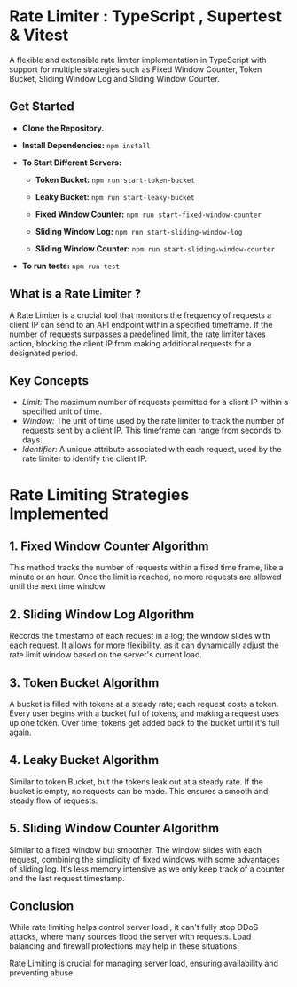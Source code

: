 # Rate Limiter : TypeScript , Supertest & Vitest
A flexible and extensible rate limiter implementation in TypeScript with support for multiple strategies such as Fixed Window Counter, Token Bucket, Sliding Window Log and Sliding Window Counter.

## Get Started
- **Clone the Repository.**
- **Install Dependencies:** `npm install`
- **To Start Different Servers:**

   - **Token Bucket:**
     `npm run start-token-bucket`

   - **Leaky Bucket:**
     `npm run start-leaky-bucket`

   - **Fixed Window Counter:**
     `npm run start-fixed-window-counter`

   - **Sliding Window Log:**
     `npm run start-sliding-window-log`

   - **Sliding Window Counter:**
     `npm run start-sliding-window-counter`
- **To run tests:** `npm run test`

## What is a Rate Limiter ?
A Rate Limiter is a crucial tool that monitors the frequency of requests a client IP can send to an API endpoint within a specified timeframe. If the number of requests surpasses a predefined limit, the rate limiter takes action, blocking the client IP from making additional requests for a designated period.

## Key Concepts
- *Limit:* The maximum number of requests permitted for a client IP within a specified unit of time.
- *Window:* The unit of time used by the rate limiter to track the number of requests sent by a client IP. This timeframe can range from seconds to days.
- *Identifier:* A unique attribute associated with each request, used by the rate limiter to identify the client IP.

# Rate Limiting Strategies Implemented

## 1. **Fixed Window Counter Algorithm** 
This method tracks the number of requests within a fixed time frame, like a minute or an hour. Once the limit is reached, no more requests are allowed until the next time window.

## 2. **Sliding Window Log Algorithm**
Records the timestamp of each request in a log; the window slides with each request. It allows for more flexibility, as it can dynamically adjust the rate limit window based on the server's current load.

## 3. **Token Bucket Algorithm**
A bucket is filled with tokens at a steady rate; each request costs a token. Every user begins with a bucket full of tokens, and making a request uses up one token. Over time, tokens get added back to the bucket until it's full again.

## 4. **Leaky Bucket Algorithm**
Similar to token Bucket, but the tokens leak out at a steady rate. If the bucket is empty, no requests can be made. This ensures a smooth and steady flow of requests.

## 5. **Sliding Window Counter Algorithm**
Similar to a fixed window but smoother. The window slides with each request, combining the simplicity of fixed windows with some advantages of sliding log.
It's less memory intensive as we only keep track of a counter and the last request timestamp.

## Conclusion
While rate limiting helps control server load , it can't fully stop DDoS attacks, where many sources flood the server with requests. Load balancing and firewall protections may help in these situations.

Rate Limiting is crucial for managing server load, ensuring availability and preventing abuse.
